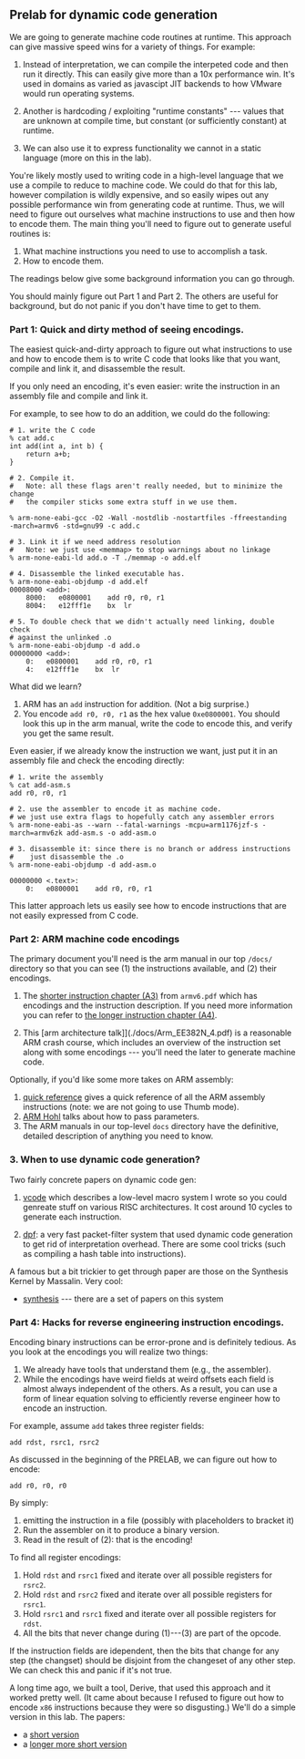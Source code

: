 ## Prelab for dynamic code generation

We are going to generate machine code routines at runtime.
This approach can give massive speed wins for a variety of things.  For 
example:

   1.  Instead of interpretation, we can compile the interpeted code
      and then run it directly.   This can easily give more than a 10x
      performance win.  It's used in domains as varied as javascipt 
      JIT backends to how VMware would run operating systems.

   2. Another
      is hardcoding / exploiting "runtime constants" --- values that are
      unknown at compile time, but constant (or sufficiently constant)
      at runtime.

   3. We can also use it to express functionality we cannot in a static language
      (more on this in the lab).

You're likely mostly used to writing code in a high-level language that 
we use a compile to reduce to machine code.  We could do that for this
lab, however compilation is wildly expensive, and so easily wipes out any
possible performance win from generating code at runtime.  Thus, we will
need to figure out ourselves what machine instructions to use and then
how to encode them.  The main thing 
you'll need to figure out to generate useful routines is:

   1. What machine instructions you need to use to accomplish a task.
   2. How to encode them.

The readings below give some background information you can go through.

You should mainly figure out Part 1 and Part 2.  The others are useful
for background, but do not panic if you don't have time to get to them.

### Part 1: Quick and dirty method of seeing encodings.

The easiest quick-and-dirty approach to figure out what instructions to
use and how to encode them is to write C code that looks like that you
want, compile and link it, and disassemble the result.

If you only need an encoding, it's even easier: write the instruction in an
assembly file and compile and link it.

For example, to see how to do an addition, we could do the following:

    # 1. write the C code
    % cat add.c
    int add(int a, int b) { 
        return a+b; 
    }

    # 2. Compile it.
    #   Note: all these flags aren't really needed, but to minimize the change
    #   the compiler sticks some extra stuff in we use them.

    % arm-none-eabi-gcc -O2 -Wall -nostdlib -nostartfiles -ffreestanding  -march=armv6 -std=gnu99 -c add.c 

    # 3. Link it if we need address resolution
    #   Note: we just use <memmap> to stop warnings about no linkage
    % arm-none-eabi-ld add.o -T ./memmap -o add.elf 

    # 4. Disassemble the linked executable has.
    % arm-none-eabi-objdump -d add.elf 
    00008000 <add>:
        8000:   e0800001    add r0, r0, r1
        8004:   e12fff1e    bx  lr

    # 5. To double check that we didn't actually need linking, double check
    # against the unlinked .o
    % arm-none-eabi-objdump -d add.o 
    00000000 <add>:
        0:   e0800001    add r0, r0, r1
        4:   e12fff1e    bx  lr


What did we learn?
  1. ARM has an `add` instruction for addition.  (Not a big surprise.)
  2. You encode `add r0, r0, r1` as the hex value `0xe0800001`.   You should
     look this up in the arm manual, write the code to encode this, and 
     verify you get the same result.

Even easier, if we already know the instruction we want, just put it in
an assembly file and check the encoding directly:

    # 1. write the assembly
    % cat add-asm.s
    add r0, r0, r1

    # 2. use the assembler to encode it as machine code.
    # we just use extra flags to hopefully catch any assembler errors
    % arm-none-eabi-as --warn --fatal-warnings -mcpu=arm1176jzf-s -march=armv6zk add-asm.s -o add-asm.o

    # 3. disassemble it: since there is no branch or address instructions 
    #    just disassemble the .o
    % arm-none-eabi-objdump -d add-asm.o 

    00000000 <.text>:
        0:   e0800001    add r0, r0, r1

This latter approach lets us easily see how to encode instructions that 
are not easily expressed from C code.

### Part 2: ARM machine code encodings

The primary
document you'll need is the arm manual in our top `/docs/` directory so that
you can see (1) the instructions available, and (2) their encodings.

  1. The [shorter instruction chapter (A3)](../../docs/armv6-inst.pdf)
     from `armv6.pdf`  which has encodings and the instruction
     description.  If you need more information you can refer to
     [the longer instruction chapter (A4)](../../docs/armv6-inst.pdf).
     
  2. This [arm architecture talk]](./docs/Arm_EE382N_4.pdf)  is a
     reasonable ARM crash course, which includes an overview of the
     instruction set along with some encodings --- you'll need the later
     to generate machine code.


Optionally, if you'd like some more takes on ARM assembly:
  1. [quick reference](../../docs/arm-asm-quick-ref.pdf) gives a quick
     reference of all the ARM assembly instructions (note: we are not
     going to use Thumb mode).
  2. [ARM Hohl](./docs/subroutines.hohl-arm-asm.pdf) talks about how to pass
     parameters.
  3. The ARM manuals in our top-level `docs` directory have the definitive,
     detailed description of anything you need to know.

### 3. When to use dynamic code generation?

Two fairly concrete papers on dynamic code gen:
  1. [vcode](./docs/cs343-annot-vcode.pdf) which describes a low-level
     macro system I wrote so you could genreate stuff on various
     RISC architectures.  It cost around 10 cycles to generate each
     instruction.

  2. [dpf](./docs/dpf-sigcomm96.pdf): a very fast packet-filter system
     that used dynamic code generation to get rid of interpretation overhead.
     There are some cool tricks (such as compiling a hash table into instructions).


A famous but a bit trickier to get through paper are those on the Synthesis
Kernel by Massalin.  Very cool:
   - [synthesis](./docs/synthesis.pdf) --- there are a set of papers on this
     system


### Part 4: Hacks for reverse engineering instruction encodings.

Encoding binary instructions can be error-prone and is definitely tedious.
As you look at the encodings you will realize two things:
   1. We already have tools that understand them (e.g., the assembler).
   2. While the encodings have weird fields at weird offsets each field 
      is almost always independent of the others.
As a result, you can use a form of linear equation solving to 
efficiently reverse engineer how to encode an instruction.  

For example, assume `add` takes three register fields:

    add rdst, rsrc1, rsrc2

As discussed in the beginning of the PRELAB, we 
can figure out how to encode:
   
    add r0, r0, r0

By simply:
  1. emitting the instruction in a file (possibly with placeholders
     to bracket it)
  2. Run the assembler on it to produce a binary version.
  3. Read in the result of (2): that is the encoding!

To find all register encodings:
  1. Hold `rdst` and `rsrc1` fixed and iterate over all possible
     registers for `rsrc2`.  
  2. Hold `rdst` and `rsrc2` fixed and iterate over all possible
     registers for `rsrc1`.
  3. Hold `rsrc1` and `rsrc1` fixed and iterate over all possible
     registers for `rdst`.
  4. All the bits that never change during (1)---(3) are part of the opcode.

If the instruction fields are idependent, then the bits that change for
any step (the changset) should be disjoint from the changeset of any
other step.  We can check this and panic if it's not true.

A long time ago, we built a tool, Derive, that used this approach
and it worked pretty well.  (It came about because I refused to figure out
how to encode `x86` instructions because they were so disgusting.)  We'll
do a simple version in this lab.  The papers:
   - a [short version](docs/derive-short.pdf)
   - a [longer more short version](docs/derive-short.pdf)
